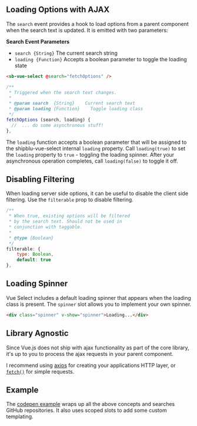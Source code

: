 ## Loading Options with AJAX

The `search` event provides a hook to load options from a parent component 
when the search text is updated. It is emitted with two parameters:
 
**Search Event Parameters**
- `search {String}`     The current search string
- `loading {Function}`  Accepts a boolean parameter to toggle the loading state

```html
<sb-vue-select @search="fetchOptions" />
```

```js
/**
 * Triggered when the search text changes.
 *
 * @param search  {String}    Current search text
 * @param loading {Function}	Toggle loading class
 */
fetchOptions (search, loading) {
  //  ... do some asynchronous stuff!  
},
```

The `loading` function accepts a boolean parameter that will be assigned 
to the shipblu-vue-select internal `loading` property. Call `loading(true)` to set the 
`loading` property to `true` - toggling the loading spinner. After your 
asynchronous operation completes, call `loading(false)` to toggle it off.  

## Disabling Filtering

When loading server side options, it can be useful to disable the 
client side filtering. Use the `filterable` prop to disable filtering.

```js
/**
 * When true, existing options will be filtered
 * by the search text. Should not be used in
 * conjunction with taggable.
 * 
 * @type {Boolean}
 */
filterable: {
	type: Boolean,
	default: true
},
```

## Loading Spinner

Vue Select includes a default loading spinner that appears when the loading class is present. The 
`spinner` slot allows you to implement your own spinner.

```html
<div class="spinner" v-show="spinner">Loading...</div>
```

## Library Agnostic

Since Vue.js does not ship with ajax functionality as part of the core library, it's up to you to 
process the ajax requests in your parent component.

I recommend using [axios](https://github.com/axios/axios) for creating your applications HTTP layer, 
or [`fetch()`](https://github.com/github/fetch) for simple requests.

## Example

The [codepen example](https://codepen.io/sagalbot/pen/POMeOX) wraps up all the above concepts and
searches GitHub repositories. It also uses scoped slots to add some custom templating. 

<CodePen url="POMeOX" height="400"/>
